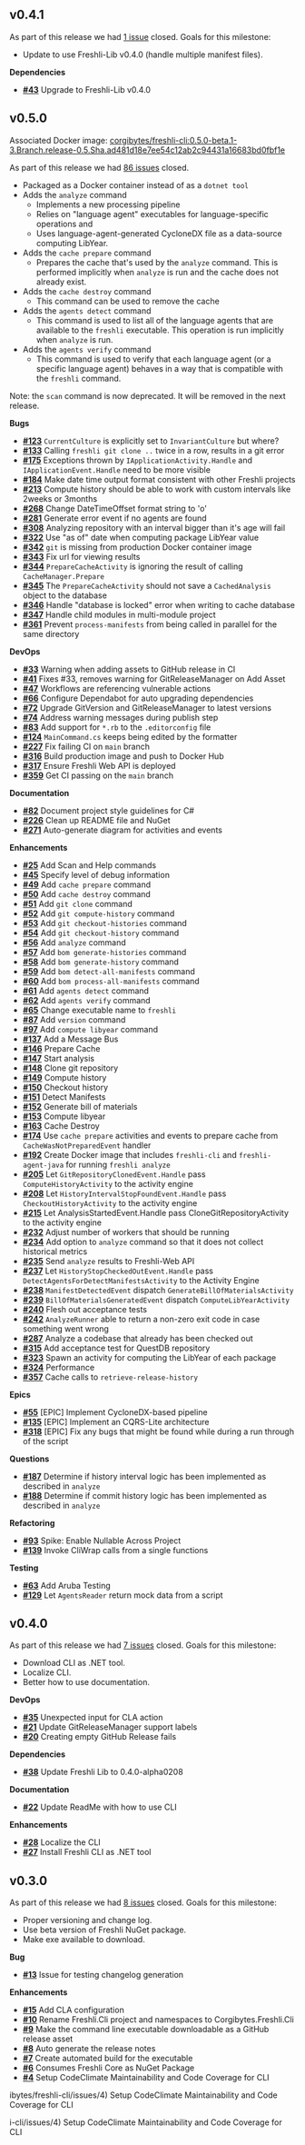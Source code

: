 ## v0.4.1


As part of this release we had [1 issue](https://github.com/corgibytes/freshli-cli/milestone/4?closed=1) closed.
Goals for this milestone:
- Update to use Freshli-Lib v0.4.0 (handle multiple manifest files).

__Dependencies__

- [__#43__](https://github.com/corgibytes/freshli-cli/pull/43) Upgrade to Freshli-Lib v0.4.0


## v0.5.0
Associated Docker image: [corgibytes/freshli-cli:0.5.0-beta.1-3.Branch.release-0.5.Sha.ad481d18e7ee54c12ab2c94431a16683bd0fbf1e](https://hub.docker.com/r/corgibytes/freshli-cli/tags?page=1name=0.5.0-beta.1+3-3.Branch.release-0.5.Sha.ad481d18e7ee54c12ab2c94431a16683bd0fbf1e)

As part of this release we had [86 issues](https://github.com/corgibytes/freshli-cli/milestone/3?closed=1) closed.

- Packaged as a Docker container instead of as a `dotnet tool`
- Adds the `analyze` command
    - Implements a new processing pipeline
    - Relies on "language agent" executables for language-specific operations and
    - Uses language-agent-generated CycloneDX file as a data-source computing LibYear.
- Adds the `cache prepare` command
    - Prepares the cache that's used by the `analyze` command. This is performed implicitly when `analyze` is run and the cache does not already exist.
- Adds the `cache destroy` command
    - This command can be used to remove the cache
- Adds the `agents detect` command
    - This command is used to list all of the language agents that are available to the `freshli` executable. This operation is run implicitly when `analyze` is run.
- Adds the `agents verify` command
    - This command is used to verify that each language agent (or a specific language agent) behaves in a way that is compatible with the `freshli` command.

Note: the `scan` command is now deprecated. It will be removed in the next release.



__Bugs__

- [__#123__](https://github.com/corgibytes/freshli-cli/issues/123) `CurrentCulture` is explicitly set to `InvariantCulture` but where?
- [__#133__](https://github.com/corgibytes/freshli-cli/issues/133) Calling `freshli git clone ..` twice in a row, results in a git error
- [__#175__](https://github.com/corgibytes/freshli-cli/issues/175) Exceptions thrown by `IApplicationActivity.Handle` and `IApplicationEvent.Handle` need to be more visible
- [__#184__](https://github.com/corgibytes/freshli-cli/issues/184) Make date time output format consistent with other Freshli projects
- [__#213__](https://github.com/corgibytes/freshli-cli/issues/213) Compute history should be able to work with custom intervals like 2weeks or 3months
- [__#268__](https://github.com/corgibytes/freshli-cli/issues/268) Change DateTimeOffset format string to 'o'
- [__#281__](https://github.com/corgibytes/freshli-cli/issues/281) Generate error event if no agents are found
- [__#308__](https://github.com/corgibytes/freshli-cli/issues/308) Analyzing repository with an interval bigger than it's age will fail
- [__#322__](https://github.com/corgibytes/freshli-cli/issues/322) Use "as of" date when computing package LibYear value
- [__#342__](https://github.com/corgibytes/freshli-cli/issues/342) `git` is missing from production Docker container image
- [__#343__](https://github.com/corgibytes/freshli-cli/issues/343) Fix url for viewing results
- [__#344__](https://github.com/corgibytes/freshli-cli/issues/344) `PrepareCacheActivity` is ignoring the result of calling `CacheManager.Prepare`
- [__#345__](https://github.com/corgibytes/freshli-cli/issues/345) The `PrepareCacheActivity` should not save a `CachedAnalysis` object to the database
- [__#346__](https://github.com/corgibytes/freshli-cli/issues/346) Handle "database is locked" error when writing to cache database
- [__#347__](https://github.com/corgibytes/freshli-cli/issues/347) Handle child modules in multi-module project
- [__#361__](https://github.com/corgibytes/freshli-cli/issues/361) Prevent `process-manifests` from being called in parallel for the same directory

__DevOps__

- [__#33__](https://github.com/corgibytes/freshli-cli/issues/33) Warning when adding assets to GitHub release in CI
- [__#41__](https://github.com/corgibytes/freshli-cli/pull/41) Fixes #33, removes warning for GitReleaseManager on Add Asset
- [__#47__](https://github.com/corgibytes/freshli-cli/issues/47) Workflows are referencing vulnerable actions
- [__#66__](https://github.com/corgibytes/freshli-cli/issues/66) Configure Dependabot for auto upgrading dependencies
- [__#72__](https://github.com/corgibytes/freshli-cli/issues/72) Upgrade GitVersion and GitReleaseManager to latest versions
- [__#74__](https://github.com/corgibytes/freshli-cli/issues/74) Address warning messages during publish step
- [__#83__](https://github.com/corgibytes/freshli-cli/issues/83) Add support for `*.rb` to the `.editorconfig` file
- [__#124__](https://github.com/corgibytes/freshli-cli/issues/124) `MainCommand.cs` keeps being edited by the formatter
- [__#227__](https://github.com/corgibytes/freshli-cli/issues/227) Fix failing CI on `main` branch
- [__#316__](https://github.com/corgibytes/freshli-cli/issues/316) Build production image and push to Docker Hub
- [__#317__](https://github.com/corgibytes/freshli-cli/issues/317) Ensure Freshli Web API is deployed
- [__#359__](https://github.com/corgibytes/freshli-cli/issues/359) Get CI passing on the `main` branch

__Documentation__

- [__#82__](https://github.com/corgibytes/freshli-cli/issues/82) Document project style guidelines for C#
- [__#226__](https://github.com/corgibytes/freshli-cli/issues/226) Clean up README file and NuGet
- [__#271__](https://github.com/corgibytes/freshli-cli/issues/271) Auto-generate diagram for activities and events

__Enhancements__

- [__#25__](https://github.com/corgibytes/freshli-cli/issues/25) Add Scan and Help commands
- [__#45__](https://github.com/corgibytes/freshli-cli/issues/45) Specify level of debug information
- [__#49__](https://github.com/corgibytes/freshli-cli/issues/49) Add `cache prepare` command
- [__#50__](https://github.com/corgibytes/freshli-cli/issues/50) Add `cache destroy` command
- [__#51__](https://github.com/corgibytes/freshli-cli/issues/51) Add `git clone` command
- [__#52__](https://github.com/corgibytes/freshli-cli/issues/52) Add `git compute-history` command
- [__#53__](https://github.com/corgibytes/freshli-cli/issues/53) Add `git checkout-histories` command
- [__#54__](https://github.com/corgibytes/freshli-cli/issues/54) Add `git checkout-history` command
- [__#56__](https://github.com/corgibytes/freshli-cli/issues/56) Add `analyze` command
- [__#57__](https://github.com/corgibytes/freshli-cli/issues/57) Add `bom generate-histories` command
- [__#58__](https://github.com/corgibytes/freshli-cli/issues/58) Add `bom generate-history` command
- [__#59__](https://github.com/corgibytes/freshli-cli/issues/59) Add `bom detect-all-manifests` command
- [__#60__](https://github.com/corgibytes/freshli-cli/issues/60) Add `bom process-all-manifests` command
- [__#61__](https://github.com/corgibytes/freshli-cli/issues/61) Add `agents detect` command
- [__#62__](https://github.com/corgibytes/freshli-cli/issues/62) Add `agents verify` command
- [__#65__](https://github.com/corgibytes/freshli-cli/issues/65) Change executable name to `freshli`
- [__#87__](https://github.com/corgibytes/freshli-cli/issues/87) Add `version` command
- [__#97__](https://github.com/corgibytes/freshli-cli/issues/97) Add `compute libyear` command
- [__#137__](https://github.com/corgibytes/freshli-cli/issues/137) Add a Message Bus
- [__#146__](https://github.com/corgibytes/freshli-cli/issues/146) Prepare Cache
- [__#147__](https://github.com/corgibytes/freshli-cli/issues/147) Start analysis
- [__#148__](https://github.com/corgibytes/freshli-cli/issues/148) Clone git repository
- [__#149__](https://github.com/corgibytes/freshli-cli/issues/149) Compute history
- [__#150__](https://github.com/corgibytes/freshli-cli/issues/150) Checkout history
- [__#151__](https://github.com/corgibytes/freshli-cli/issues/151) Detect Manifests
- [__#152__](https://github.com/corgibytes/freshli-cli/issues/152) Generate bill of materials
- [__#153__](https://github.com/corgibytes/freshli-cli/issues/153) Compute libyear
- [__#163__](https://github.com/corgibytes/freshli-cli/issues/163) Cache Destroy
- [__#174__](https://github.com/corgibytes/freshli-cli/issues/174) Use `cache prepare` activities and events to prepare cache from `CacheWasNotPreparedEvent` handler
- [__#192__](https://github.com/corgibytes/freshli-cli/issues/192) Create Docker image that includes `freshli-cli` and `freshli-agent-java` for running `freshli analyze`
- [__#205__](https://github.com/corgibytes/freshli-cli/issues/205) Let `GitRepositoryClonedEvent.Handle` pass `ComputeHistoryActivity` to the activity engine
- [__#208__](https://github.com/corgibytes/freshli-cli/issues/208) Let `HistoryIntervalStopFoundEvent.Handle` pass `CheckoutHistoryActivity` to the activity engine
- [__#215__](https://github.com/corgibytes/freshli-cli/issues/215) Let AnalysisStartedEvent.Handle pass CloneGitRepositoryActivity to the activity engine
- [__#232__](https://github.com/corgibytes/freshli-cli/issues/232) Adjust number of workers that should be running
- [__#234__](https://github.com/corgibytes/freshli-cli/issues/234) Add option to `analyze` command so that it does not collect historical metrics
- [__#235__](https://github.com/corgibytes/freshli-cli/issues/235) Send `analyze` results to Freshli-Web API
- [__#237__](https://github.com/corgibytes/freshli-cli/issues/237) Let `HistoryStopCheckedOutEvent.Handle` pass `DetectAgentsForDetectManifestsActivity` to the Activity Engine
- [__#238__](https://github.com/corgibytes/freshli-cli/issues/238) `ManifestDetectedEvent` dispatch `GenerateBillOfMaterialsActivity`
- [__#239__](https://github.com/corgibytes/freshli-cli/issues/239) `BillOfMaterialsGeneratedEvent` dispatch `ComputeLibYearActivity`
- [__#240__](https://github.com/corgibytes/freshli-cli/issues/240) Flesh out acceptance tests
- [__#242__](https://github.com/corgibytes/freshli-cli/issues/242) `AnalyzeRunner` able to return a non-zero exit code in case something went wrong
- [__#287__](https://github.com/corgibytes/freshli-cli/issues/287) Analyze a codebase that already has been checked out
- [__#315__](https://github.com/corgibytes/freshli-cli/issues/315) Add acceptance test for QuestDB repository
- [__#323__](https://github.com/corgibytes/freshli-cli/issues/323) Spawn an activity for computing the LibYear of each package
- [__#324__](https://github.com/corgibytes/freshli-cli/issues/324) Performance
- [__#357__](https://github.com/corgibytes/freshli-cli/issues/357) Cache calls to `retrieve-release-history`

__Epics__

- [__#55__](https://github.com/corgibytes/freshli-cli/issues/55) [EPIC] Implement CycloneDX-based pipeline
- [__#135__](https://github.com/corgibytes/freshli-cli/issues/135) [EPIC] Implement an CQRS-Lite architecture
- [__#318__](https://github.com/corgibytes/freshli-cli/issues/318) [EPIC] Fix any bugs that might be found while during a run through of the script

__Questions__

- [__#187__](https://github.com/corgibytes/freshli-cli/issues/187) Determine if history interval logic has been implemented as described in `analyze`
- [__#188__](https://github.com/corgibytes/freshli-cli/issues/188) Determine if commit history logic has been implemented as described in `analyze`

__Refactoring__

- [__#93__](https://github.com/corgibytes/freshli-cli/issues/93) Spike: Enable Nullable Across Project
- [__#139__](https://github.com/corgibytes/freshli-cli/issues/139) Invoke CliWrap calls from a single functions

__Testing__

- [__#63__](https://github.com/corgibytes/freshli-cli/issues/63) Add Aruba Testing
- [__#129__](https://github.com/corgibytes/freshli-cli/issues/129) Let `AgentsReader` return mock data from a script

## v0.4.0


As part of this release we had [7 issues](https://github.com/corgibytes/freshli-cli/milestone/2?closed=1) closed.
Goals for this milestone:

- Download CLI as .NET tool.
- Localize CLI.
- Better how to use documentation.

__DevOps__

- [__#35__](https://github.com/corgibytes/freshli-cli/issues/35) Unexpected input for CLA action
- [__#21__](https://github.com/corgibytes/freshli-cli/issues/21) Update GitReleaseManager support labels
- [__#20__](https://github.com/corgibytes/freshli-cli/issues/20) Creating empty GitHub Release fails

__Dependencies__

- [__#38__](https://github.com/corgibytes/freshli-cli/issues/38) Update Freshli Lib to 0.4.0-alpha0208

__Documentation__

- [__#22__](https://github.com/corgibytes/freshli-cli/issues/22) Update ReadMe with how to use CLI

__Enhancements__

- [__#28__](https://github.com/corgibytes/freshli-cli/issues/28) Localize the CLI
- [__#27__](https://github.com/corgibytes/freshli-cli/issues/27) Install Freshli CLI as .NET tool


## v0.3.0


As part of this release we had [8 issues](https://github.com/corgibytes/freshli-cli/milestone/1?closed=1) closed.
Goals for this milestone:

- Proper versioning and change log.
- Use beta version of Freshli NuGet package.
- Make exe available to download.

__Bug__

- [__#13__](https://github.com/corgibytes/freshli-cli/issues/13) Issue for testing changelog generation

__Enhancements__

- [__#15__](https://github.com/corgibytes/freshli-cli/issues/15) Add CLA configuration
- [__#10__](https://github.com/corgibytes/freshli-cli/issues/10) Rename Freshli.Cli project and namespaces to Corgibytes.Freshli.Cli
- [__#9__](https://github.com/corgibytes/freshli-cli/issues/9) Make the command line executable downloadable as a GitHub release asset
- [__#8__](https://github.com/corgibytes/freshli-cli/issues/8) Auto generate the release notes
- [__#7__](https://github.com/corgibytes/freshli-cli/issues/7) Create automated build for the executable
- [__#6__](https://github.com/corgibytes/freshli-cli/pull/6) Consumes Freshli Core as NuGet Package
- [__#4__](https://github.com/corgibytes/freshli-cli/issues/4) Setup CodeClimate Maintainability and Code Coverage for CLI


ibytes/freshli-cli/issues/4) Setup CodeClimate Maintainability and Code Coverage for CLI


i-cli/issues/4) Setup CodeClimate Maintainability and Code Coverage for CLI


